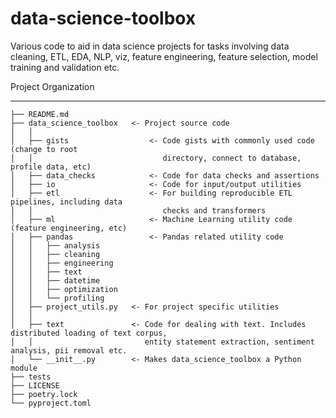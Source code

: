 data-science-toolbox
=====================

Various code to aid in data science projects for tasks involving data cleaning,
ETL, EDA, NLP, viz, feature engineering, feature selection, model training and validation etc.

Project Organization

---------------------
    ├── README.md              
    ├── data_science_toolbox   <- Project source code
    │   │
    │   ├── gists                  <- Code gists with commonly used code (change to root
    │   │                             directory, connect to database, profile data, etc)
    │   ├── data_checks            <- Code for data checks and assertions
    │   ├── io                     <- Code for input/output utilities
    │   ├── etl                    <- For building reproducible ETL pipelines, including data
    │   │                             checks and transformers
    │   ├── ml                     <- Machine Learning utility code (feature engineering, etc) 
    │   ├── pandas                 <- Pandas related utility code
    │   │   ├── analysis                  
    │   │   ├── cleaning
    │   │   ├── engineering
    │   │   ├── text    
    │   │   ├── datetime     
    │   │   ├── optimization       
    │   │   └── profiling   
    │   ├── project_utils.py   <- For project specific utilities
    │   │
    │   ├── text               <- Code for dealing with text. Includes distributed loading of text corpus, 
    │   │                         entity statement extraction, sentiment analysis, pii removal etc.
    │   └── __init__.py        <- Makes data_science_toolbox a Python module               
    ├── tests
    ├── LICENSE
    ├── poetry.lock
    └── pyproject.toml 